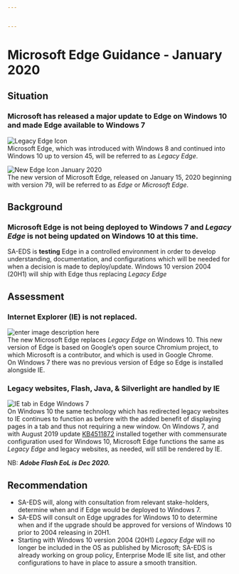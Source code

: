```yaml
---


---
```


<h1 id="microsoft-edge-guidance---january-2020">Microsoft Edge Guidance - January 2020</h1>
<h2 id="situation">Situation</h2>
<h3 id="microsoft-has-released-a-major-update-to-edge-on-windows-10-and-made-edge-available-to-windows-7">Microsoft has released a major update to Edge on Windows 10 and made Edge available to Windows 7</h3>
<p><img src="https://www.file-extensions.org/imgs/app-icon/128/11586/microsoft-edge.png" alt="Legacy Edge Icon"><br>
Microsoft Edge, which was introduced with Windows 8 and continued into Windows 10 up to version 45, will be referred to as <em>Legacy Edge</em>.</p>
<p><img src="https://udger.com/pub/img/ua/Microsoft_Edge_big.png" alt="New Edge Icon January 2020"><br>
The new version of Microsoft Edge, released on January 15, 2020 beginning with version 79, will be referred to as <em>Edge</em> or <em>Microsoft Edge</em>.</p>
<h2 id="background">Background</h2>
<h3 id="microsoft-edge-is-not-being-deployed-to-windows-7-and-legacy-edge-is-not-being-updated-on-windows-10-at-this-time.">Microsoft Edge is <strong>not</strong> being deployed to Windows 7 and <em>Legacy Edge</em> is <strong>not</strong> being updated on Windows 10 at this time.</h3>
<p>SA-EDS is <strong>testing</strong> Edge in a controlled environment in order to develop understanding, documentation, and configurations which will be needed for when a decision is made to deploy/update. Windows 10 version 2004 (20H1) will ship with Edge thus replacing <em>Legacy Edge</em></p>
<h2 id="assessment">Assessment</h2>
<h3 id="internet-explorer-ie-is-not-replaced.">Internet Explorer (IE) is not replaced.</h3>
<p><img src="https://prabidhi.info/wp-content/uploads/2019/11/microsoft-edge-old-logo-new-logo-e1572852302325-696x285.png" alt="enter image description here"><br>
The new Microsoft Edge replaces <em>Legacy Edge</em> on Windows 10. This new version of Edge is based on Google’s open source Chromium project, to which Microsoft is a contributor, and which is used in Google Chrome.<br>
On Windows 7 there was no previous version of Edge so Edge is installed alongside IE.</p>
<h3 id="legacy-websites-flash-java--silverlight-are-handled-by-ie">Legacy websites, Flash, Java, &amp; Silverlight are handled by IE</h3>
<p><img src="https://lh3.googleusercontent.com/_Km3MdBqHdsEIPh1qIZ4UN4X7f1iAo-sDZSzo6eNU0MhBphwN6_gqPfnlt-92bHsPt2YIvjIY2w" alt="IE tab in Edge Windows 7"><br>
On Windows 10 the same technology which has redirected legacy websites to IE continues to function as before with the added benefit of displaying pages in a tab and thus not requiring a new window. On Windows 7, and with August 2019 update <a href="https://support.microsoft.com/en-us/help/4511872/cumulative-security-update-for-internet-explorer">KB4511872</a> installed together with commensurate configuration used for Windows 10, Microsoft Edge functions the same as <em>Legacy Edge</em> and legacy websites, as needed, will still be rendered by IE.</p>
<p>NB: <strong><em>Adobe Flash EoL is Dec 2020.</em></strong></p>
<h2 id="recommendation">Recommendation</h2>
<ul>
<li>SA-EDS will, along with consultation from relevant stake-holders, determine when and if Edge would be deployed to Windows 7.</li>
<li>SA-EDS will consult on Edge upgrades for Windows 10 to determine when and if the upgrade should be approved for versions of Windows 10 prior to 2004 releasing in 20H1.</li>
<li>Starting with Windows 10 version 2004 (20H1) <em>Legacy Edge</em> will no longer be included in the OS as published by Microsoft; SA-EDS is already working on group policy, Enterprise Mode IE site list, and other configurations to have in place to assure a smooth transition.</li>
</ul>

